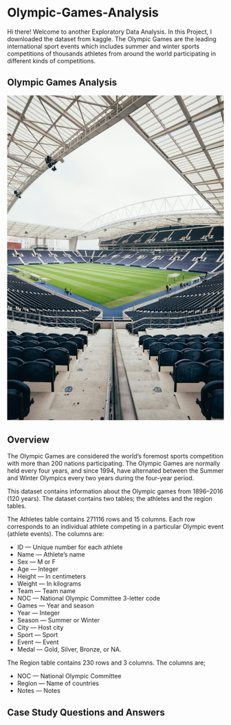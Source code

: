 # Olympic-Games-Analysis
Hi there! Welcome to another Exploratory Data Analysis. In this Project, I downloaded the dataset from kaggle. The Olympic Games are the leading international sport events which includes summer and winter sports competitions of thousands athletes from around the world participating in different kinds of competitions.
## Olympic Games Analysis
![](olympic.jpg)
## Overview
The Olympic Games are considered the world’s foremost sports competition with more than 200 nations participating. The Olympic Games are normally held every four years, and since 1994, have alternated between the Summer and Winter Olympics every two years during the four-year period.

This dataset contains information about the Olympic games from 1896–2016 (120 years). The dataset contains two tables; the athletes and the region tables.

The Athletes table contains 271116 rows and 15 columns. Each row corresponds to an individual athlete competing in a particular Olympic event (athlete events). The columns are:

- ID — Unique number for each athlete
- Name — Athlete’s name
- Sex — M or F
- Age — Integer
- Height — In centimeters
- Weight — In kilograms
- Team — Team name
- NOC — National Olympic Committee 3-letter code
- Games — Year and season
- Year — Integer
- Season — Summer or Winter
- City — Host city
- Sport — Sport
- Event — Event
- Medal — Gold, Silver, Bronze, or NA.
  
The Region table contains 230 rows and 3 columns. The columns are;
- NOC — National Olympic Committee 
- Region — Name of countries
- Notes — Notes

## Case Study Questions and Answers
